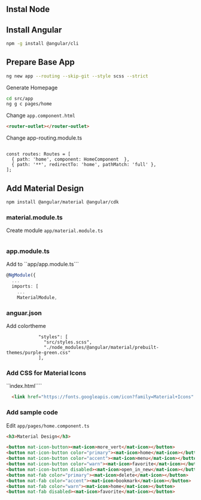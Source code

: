 #

## Instal Node

## Install Angular

```bash
npm -g install @angular/cli
```

## Prepare Base App

```bash
ng new app --routing --skip-git --style scss --strict
```

Generate Homepage

```bash
cd src/app
ng g c pages/home
```

Change ```app.component.html```

```html
<router-outlet></router-outlet>
```

Change app-routing.module.ts

```javascriptimport { HomeComponent } from './pages/home/component';

const routes: Routes = [
  { path: 'home', component: HomeComponent  },
  { path: '**', redirectTo: 'home', pathMatch: 'full' },
];
```

## Add Material Design

```bash
npm install @angular/material @angular/cdk
```

### material.module.ts

Create module ```app/material.module.ts```

```typescript

```

### app.module.ts

Add to ``app/app.module.ts```

```typescript
@NgModule({
  ...
  imports: [
    ...
    MaterialModule,

```

### anguar.json

Add colortheme  

```
            "styles": [
              "src/styles.scss",
              "./node_modules/@angular/material/prebuilt-themes/purple-green.css"
            ],
```

### Add CSS for Material Icons

``ìndex.html````

```html
  <link href="https://fonts.googleapis.com/icon?family=Material+Icons" rel="stylesheet">
```

### Add sample code

Edit ```app/pages/home.component.ts```

```html
<h3>Material Design</h3>

<button mat-icon-button><mat-icon>more_vert</mat-icon></button>
<button mat-icon-button color="primary"><mat-icon>home</mat-icon></button>
<button mat-icon-button color="accent"><mat-icon>menu</mat-icon></button>
<button mat-icon-button color="warn"><mat-icon>favorite</mat-icon></button>
<button mat-icon-button disabled><mat-icon>open_in_new</mat-icon></button>
<button mat-fab color="primary"><mat-icon>delete</mat-icon></button>
<button mat-fab color="accent"><mat-icon>bookmark</mat-icon></button>
<button mat-fab color="warn"><mat-icon>home</mat-icon></button>
<button mat-fab disabled><mat-icon>favorite</mat-icon></button>
```
